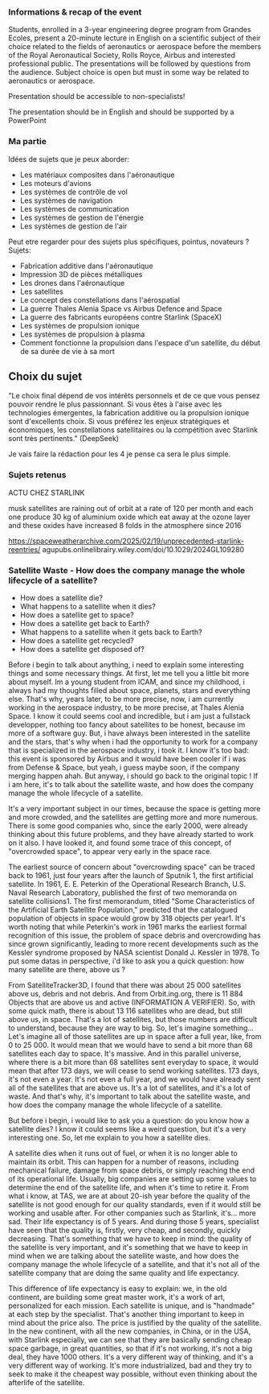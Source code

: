 ### Informations & recap of the event
Students, enrolled in a 3-year engineering degree program from Grandes Ecoles, present
a 20-minute lecture in English on a scientific subject of their choice related to the fields of
aeronautics or aerospace before the members of the Royal Aeronautical Society, Rolls
Royce, Airbus and interested professional public. The presentations will be followed by
questions from the audience.
Subject choice is open but must in some way be related to aeronautics or aerospace.

Presentation should be accessible to non-specialists!

The presentation should be in English and should be supported by a PowerPoint

### Ma partie

Idées de sujets que je peux aborder:
- Les matériaux composites dans l'aéronautique
- Les moteurs d'avions
- Les systèmes de contrôle de vol
- Les systèmes de navigation
- Les systèmes de communication
- Les systèmes de gestion de l'énergie
- Les systèmes de gestion de l'air

Peut etre regarder pour des sujets plus spécifiques, pointus, novateurs ?
Sujets:

- Fabrication additive dans l'aéronautique
- Impression 3D de pièces métalliques
- Les drones dans l'aéronautique
- Les satellites
- Le concept des constellations dans l'aérospatial
- La guerre Thales Alenia Space vs Airbus Defence and Space
- La guerre des fabricants européens contre Starlink (SpaceX)
- Les systèmes de propulsion ionique
- Les systèmes de propulsion à plasma
- Comment fonctionne la propulsion dans l'espace d'un satellite, du début de sa durée de vie à sa mort

## Choix du sujet

"Le choix final dépend de vos intérêts personnels et de ce que vous pensez pouvoir rendre le plus passionnant. Si vous êtes à l'aise avec les technologies émergentes, la fabrication additive ou la propulsion ionique sont d'excellents choix. Si vous préférez les enjeux stratégiques et économiques, les constellations satellitaires ou la compétition avec Starlink sont très pertinents." (DeepSeek)


Je vais faire la rédaction pour les 4 je pense ca sera le plus simple.

### Sujets retenus

ACTU CHEZ STARLINK

musk satellites are raining out of orbit at a rate of 120 per month and each one produce 30 kg of aluminium oxide which eat away at the ozone layer and these oxides have increased 8 folds in the atmosphere since 2016

https://spaceweatherarchive.com/2025/02/19/unprecedented-starlink-reentries/
agupubs.onlinelibrairy.wiley.com/doi/10.1029/2024GL109280





### Satellite Waste - How does the company manage the whole lifecycle of a satellite?

- How does a satellite die?
- What happens to a satellite when it dies?
- How does a satellite get to space?
- How does a satellite get back to Earth?
- What happens to a satellite when it gets back to Earth?
- How does a satellite get recycled?
- How does a satellite get disposed of?

Before i begin to talk about anything, i need to explain some interesting things and some necessary things.
At first, let me tell you a little bit more about myself. Im a young student from ICAM, and since my childhood, i always had my thoughts filled about space, planets, stars and everything else. That's why, years later, to be more precise, now, i am currently working in the aerospace industry, to be more precise, at Thales Alenia Space. I know it could seems cool and incredible, but i am just a fullstack developper, nothing too fancy about satellites to be honest, because im more of a software guy. But, i have always been interested in the satellite and the stars, that's why when i had the opportunity to work for a company that is specialized in the aerospace industry, i took it. I know it's too bad: this event is sponsored by Airbus and it would have been cooler if i was from Defense & Space, but yeah, i guess maybe soon, if the company merging happen ahah.
But anyway, i should go back to the original topic ! If i am here, it's to talk about the satellite waste, and how does the company manage the whole lifecycle of a satellite. 

It's a very important subject in our times, because the space is getting more and more crowded, and the satellites are getting more and more numerous. There is some good companies who, since the early 2000, were already thinking about this future problems, and they have already started to work on it also. I have looked it, and found some trace of this concept, of "overcrowded space", to appear very early in the space race.

The earliest source of concern about "overcrowding space" can be traced back to 1961, just four years after the launch of Sputnik 1, the first artificial satellite.
In 1961, E. E. Peterkin of the Operational Research Branch, U.S. Naval Research Laboratory, published the first of two memoranda on satellite collisions1. The first memorandum, titled "Some Characteristics of the Artificial Earth Satellite Population," predicted that the catalogued population of objects in space would grow by 318 objects per year1.
It's worth noting that while Peterkin's work in 1961 marks the earliest formal recognition of this issue, the problem of space debris and overcrowding has since grown significantly, leading to more recent developments such as the Kessler syndrome proposed by NASA scientist Donald J. Kessler in 1978.
To put some datas in perspective, i'd like to ask you a quick question: how many satellite are there, above us ?

From SatelliteTracker3D, I found that there was about 25 000 satellites above us, debris and not debris. And from Orbit.ing.org, there is 11 884 Objects that are above us and active (INFORMATION A VERIFIER). So, with some quick math, there is about 13 116 satellites who are dead, but still above us, in space. That's a lot of satellites, but those numbers are difficult to understand, because they are way to big. So, let's imagine something... Let's imagine all of those satellites are up in space after a full year, like, from 0 to 25 000. It would mean that we would have to send a bit more than 68 satellites each day to space. It's massive. And in this parallel universe, where there is a bit more than 68 satellites sent everyday to space, it would mean that after 173 days, we will cease to send working satellites. 173 days, it's not even a year. It's not even a full year, and we would have already sent all of the satellites that are above us. It's a lot of satellites, and it's a lot of waste. And that's why, it's important to talk about the satellite waste, and how does the company manage the whole lifecycle of a satellite.
 
But before i begin, i would like to ask you a question: do you know how a satellite dies? I know it could seems like a weird question, but it's a very interesting one. So, let me explain to you how a satellite dies.

A satellite dies when it runs out of fuel, or when it is no longer able to maintain its orbit. This can happen for a number of reasons, including mechanical failure, damage from space debris, or simply reaching the end of its operational life. Usually, big companies are setting up some values to determine the end of the satellite life, and when it's time to retire it. From what i know, at TAS, we are at about 20-ish year before the quality of the satellite is not good enough for our quality standards, even if it would still be working and usable after. For other companies such as Starlink, it's... more sad. Their life expectancy is of 5 years. And during those 5 years, specialist have seen that the quality is, firstly, very cheap, and secondly, quickly decreasing. That's something that we have to keep in mind: the quality of the satellite is very important, and it's something that we have to keep in mind when we are talking about the satellite waste, and how does the company manage the whole lifecycle of a satellite, and that it's not all of the satellite company that are doing the same quality and life expectancy. 

This difference of life expectancy is easy to explain: we, in the old continent, are building some great master work, it's a work of art, personalized for each mission. Each satellite is unique, and is "handmade" at each step by the specialist. That's another thing important to keep in mind about the price also. The price is justified by the quality of the satellite. In the new continent, with all the new companies, in China, or in the USA, with Starlink especially, we can see that they are basically sending cheap space garbage, in great quantities, so that if it's not working, it's not a big deal, they have 1000 others. It's a very different way of thinking, and it's a very different way of working. It's more industrialized, bad and they try to seek to make it the cheapest way possible, without even thinking about the afterlife of the satellite.
